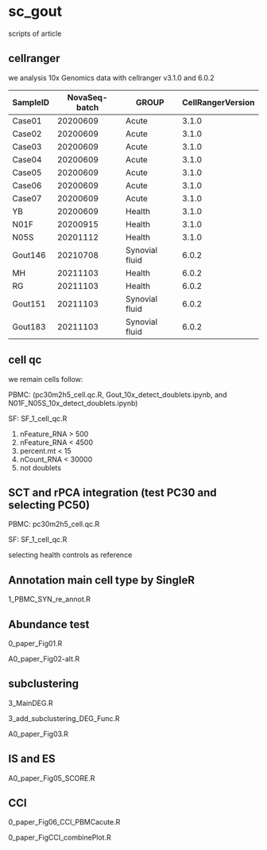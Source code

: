 # sc_gout
scripts of article

## cellranger

we analysis 10x Genomics data with cellranger v3.1.0 and 6.0.2

| SampleID | NovaSeq-batch | GROUP          | CellRangerVersion |
| -------- | ------------- | -------------- | ----------------- |
| Case01   | 20200609      | Acute          | 3.1.0             |
| Case02   | 20200609      | Acute          | 3.1.0             |
| Case03   | 20200609      | Acute          | 3.1.0             |
| Case04   | 20200609      | Acute          | 3.1.0             |
| Case05   | 20200609      | Acute          | 3.1.0             |
| Case06   | 20200609      | Acute          | 3.1.0             |
| Case07   | 20200609      | Acute          | 3.1.0             |
| YB       | 20200609      | Health         | 3.1.0             |
| N01F     | 20200915      | Health         | 3.1.0             |
| N05S     | 20201112      | Health         | 3.1.0             |
| Gout146  | 20210708      | Synovial fluid | 6.0.2             |
| MH       | 20211103      | Health         | 6.0.2             |
| RG       | 20211103      | Health         | 6.0.2             |
| Gout151  | 20211103      | Synovial fluid | 6.0.2             |
| Gout183  | 20211103      | Synovial fluid | 6.0.2             |

## cell qc

we remain cells follow:

PBMC: (pc30m2h5_cell.qc.R, Gout_10x_detect_doublets.ipynb, and N01F_N05S_10x_detect_doublets.ipynb)

SF: SF_1_cell_qc.R

1. nFeature_RNA > 500
2. nFeature_RNA < 4500
3. percent.mt < 15 
4. nCount_RNA < 30000
5. not doublets

## SCT and rPCA integration (test PC30 and selecting PC50)

PBMC: pc30m2h5_cell.qc.R

SF: SF_1_cell_qc.R

selecting health controls as reference 

## Annotation main cell type by SingleR

1_PBMC_SYN_re_annot.R

## Abundance test

0_paper_Fig01.R

A0_paper_Fig02-alt.R

## subclustering

3_MainDEG.R

3_add_subclustering_DEG_Func.R

A0_paper_Fig03.R

## IS and ES

A0_paper_Fig05_SCORE.R

## CCI

0_paper_Fig06_CCI_PBMCacute.R

0_paper_FigCCI_combinePlot.R
